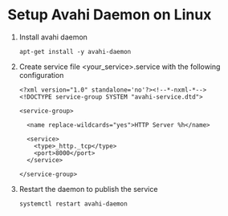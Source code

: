 # Setup Avahi Daemon on Linux
1. Install avahi daemon
    ```
    apt-get install -y avahi-daemon
    ```
2. Create service file <your_service>.service with the following configuration
    ```
    <?xml version="1.0" standalone='no'?><!--*-nxml-*-->
    <!DOCTYPE service-group SYSTEM "avahi-service.dtd">

    <service-group>

      <name replace-wildcards="yes">HTTP Server %h</name>

      <service>
        <type>_http._tcp</type>
        <port>8000</port>
      </service>

    </service-group>
    ```
3. Restart the daemon to publish the service
    ```
    systemctl restart avahi-daemon
    ```
